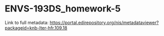 
# ENVS-193DS_homework-5
 



Link to full metadata: https://portal.edirepository.org/nis/metadataviewer?packageid=knb-lter-hfr.109.18 

